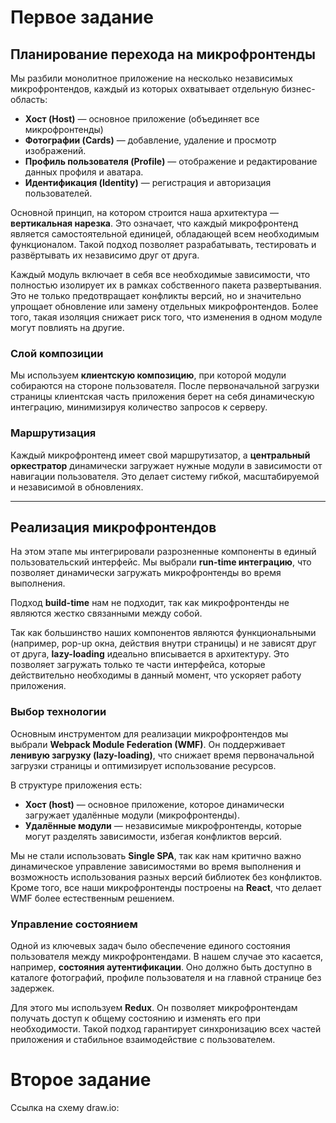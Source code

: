 # Первое задание  
## Планирование перехода на микрофронтенды  

Мы разбили монолитное приложение на несколько независимых микрофронтендов, каждый из которых охватывает отдельную бизнес-область:  

- **Хост (Host)** — основное приложение (объединяет все микрофронтенды) 
- **Фотографии (Cards)** — добавление, удаление и просмотр изображений.  
- **Профиль пользователя (Profile)** — отображение и редактирование данных профиля и аватара.  
- **Идентификация (Identity)** — регистрация и авторизация пользователей.  

Основной принцип, на котором строится наша архитектура — **вертикальная нарезка**. Это означает, что каждый микрофронтенд является самостоятельной единицей, обладающей всем необходимым функционалом. Такой подход позволяет разрабатывать, тестировать и развёртывать их независимо друг от друга.  

Каждый модуль включает в себя все необходимые зависимости, что полностью изолирует их в рамках собственного пакета развертывания. Это не только предотвращает конфликты версий, но и значительно упрощает обновление или замену отдельных микрофронтендов. Более того, такая изоляция снижает риск того, что изменения в одном модуле могут повлиять на другие.  

### Слой композиции  

Мы используем **клиентскую композицию**, при которой модули собираются на стороне пользователя. После первоначальной загрузки страницы клиентская часть приложения берет на себя динамическую интеграцию, минимизируя количество запросов к серверу.  

### Маршрутизация  

Каждый микрофронтенд имеет свой маршрутизатор, а **центральный оркестратор** динамически загружает нужные модули в зависимости от навигации пользователя. Это делает систему гибкой, масштабируемой и независимой в обновлениях.  

---

## Реализация микрофронтендов  

На этом этапе мы интегрировали разрозненные компоненты в единый пользовательский интерфейс. Мы выбрали **run-time интеграцию**, что позволяет динамически загружать микрофронтенды во время выполнения.  

Подход **build-time** нам не подходит, так как микрофронтенды не являются жестко связанными между собой.  

Так как большинство наших компонентов являются функциональными (например, pop-up окна, действия внутри страницы) и не зависят друг от друга, **lazy-loading** идеально вписывается в архитектуру. Это позволяет загружать только те части интерфейса, которые действительно необходимы в данный момент, что ускоряет работу приложения.  

### Выбор технологии  

Основным инструментом для реализации микрофронтендов мы выбрали **Webpack Module Federation (WMF)**. Он поддерживает **ленивую загрузку (lazy-loading)**, что снижает время первоначальной загрузки страницы и оптимизирует использование ресурсов.  

В структуре приложения есть:  
- **Хост (host)** — основное приложение, которое динамически загружает удалённые модули (микрофронтенды).  
- **Удалённые модули** — независимые микрофронтенды, которые могут разделять зависимости, избегая конфликтов версий.  

Мы не стали использовать **Single SPA**, так как нам критично важно динамическое управление зависимостями во время выполнения и возможность использования разных версий библиотек без конфликтов. Кроме того, все наши микрофронтенды построены на **React**, что делает WMF более естественным решением.  

### Управление состоянием  

Одной из ключевых задач было обеспечение единого состояния пользователя между микрофронтендами. В нашем случае это касается, например, **состояния аутентификации**. Оно должно быть доступно в каталоге фотографий, профиле пользователя и на главной странице без задержек.  

Для этого мы используем **Redux**. Он позволяет микрофронтендам получать доступ к общему состоянию и изменять его при необходимости. Такой подход гарантирует синхронизацию всех частей приложения и стабильное взаимодействие с пользователем.  


# Второе задание

Ссылка на схему draw.io:

